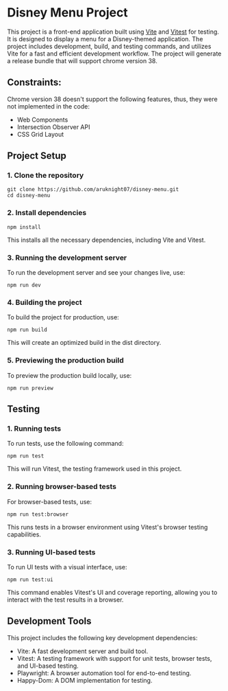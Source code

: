 # Disney Menu Project

This project is a front-end application built using [Vite](https://vitejs.dev/) and [Vitest](https://vitest.dev/) for testing. It is designed to display a menu for a Disney-themed application. The project includes development, build, and testing commands, and utilizes Vite for a fast and efficient development workflow. The project will generate a release bundle that will support chrome version 38.

## Constraints:
Chrome version 38 doesn't support the following features, thus, they were not implemented in the code:
- Web Components
- Intersection Observer API
- CSS Grid Layout

## Project Setup

### 1. Clone the repository

```
git clone https://github.com/aruknight07/disney-menu.git
cd disney-menu
```

### 2. Install dependencies
```
npm install
```
This installs all the necessary dependencies, including Vite and Vitest.

### 3. Running the development server
To run the development server and see your changes live, use:
```
npm run dev
```
### 4. Building the project
To build the project for production, use:
```
npm run build

```
This will create an optimized build in the dist directory.


### 5. Previewing the production build
To preview the production build locally, use:
```
npm run preview
```

## Testing
### 1. Running tests
To run tests, use the following command:
```
npm run test
```
This will run Vitest, the testing framework used in this project.

### 2. Running browser-based tests
For browser-based tests, use:
```
npm run test:browser
```
This runs tests in a browser environment using Vitest's browser testing capabilities.


### 3. Running UI-based tests
To run UI tests with a visual interface, use:
```
npm run test:ui
```
This command enables Vitest's UI and coverage reporting, allowing you to interact with the test results in a browser.

## Development Tools
This project includes the following key development dependencies:

- Vite: A fast development server and build tool.
- Vitest: A testing framework with support for unit tests, browser tests, and UI-based testing.
- Playwright: A browser automation tool for end-to-end testing.
- Happy-Dom: A DOM implementation for testing.


